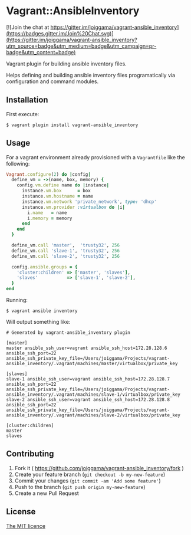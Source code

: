 # Vagrant::AnsibleInventory

[![Join the chat at https://gitter.im/joiggama/vagrant-ansible_inventory](https://badges.gitter.im/Join%20Chat.svg)](https://gitter.im/joiggama/vagrant-ansible_inventory?utm_source=badge&utm_medium=badge&utm_campaign=pr-badge&utm_content=badge)

Vagrant plugin for building ansible inventory files.

Helps defining and building ansible inventory files programatically via
configuration and command modules.

## Installation

First execute:

    $ vagrant plugin install vagrant-ansible_inventory


## Usage

For a vagrant environment already provisioned with a `Vagrantfile` like the following:

```ruby
Vagrant.configure(2) do |config|
  define_vm = ->(name, box, memory) {
    config.vm.define name do |instance|
      instance.vm.box      = box
      instance.vm.hostname = name
      instance.vm.network 'private_network', type: 'dhcp'
      instance.vm.provider :virtualbox do |i|
        i.name   = name
        i.memory = memory
      end
    end
  }

  define_vm.call 'master',  'trusty32', 256
  define_vm.call 'slave-1', 'trusty32', 256
  define_vm.call 'slave-2', 'trusty32', 256

  config.ansible.groups = {
    'cluster:children' => ['master', 'slaves'],
    'slaves'           => ['slave-1', 'slave-2'],
  }
end
```

Running:

    $ vagrant ansible inventory

Will output something like:

    # Generated by vagrant-ansible_inventory plugin

    [master]
    master ansible_ssh_user=vagrant ansible_ssh_host=172.28.128.6 ansible_ssh_port=22
    ansible_ssh_private_key_file=/Users/joiggama/Projects/vagrant-ansible_inventory/.vagrant/machines/master/virtualbox/private_key

    [slaves]
    slave-1 ansible_ssh_user=vagrant ansible_ssh_host=172.28.128.7
    ansible_ssh_port=22
    ansible_ssh_private_key_file=/Users/joiggama/Projects/vagrant-ansible_inventory/.vagrant/machines/slave-1/virtualbox/private_key
    slave-2 ansible_ssh_user=vagrant ansible_ssh_host=172.28.128.8
    ansible_ssh_port=22
    ansible_ssh_private_key_file=/Users/joiggama/Projects/vagrant-ansible_inventory/.vagrant/machines/slave-2/virtualbox/private_key

    [cluster:children]
    master
    slaves

## Contributing

1. Fork it ( https://github.com/joiggama/vagrant-ansible_inventory/fork )
2. Create your feature branch (`git checkout -b my-new-feature`)
3. Commit your changes (`git commit -am 'Add some feature'`)
4. Push to the branch (`git push origin my-new-feature`)
5. Create a new Pull Request

## License

[The MIT licence](LICENSE.md)
